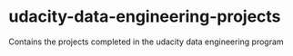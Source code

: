 # udacity-data-engineering-projects
Contains the projects completed in the udacity data engineering program
